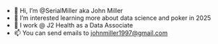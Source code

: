 - 👋 Hi, I’m @SerialMiller aka John Miller
- 👀 I’m interested learning more about data science and poker in 2025
- 🌱 I work @ J2 Health as a Data Associate
- 📫 You can send emails to johnmiller1997@gmail.com

<!---
SerialMiller/SerialMiller is a ✨ special ✨ repository because its `README.md` (this file) appears on your GitHub profile.
You can click the Preview link to take a look at your changes.
--->
